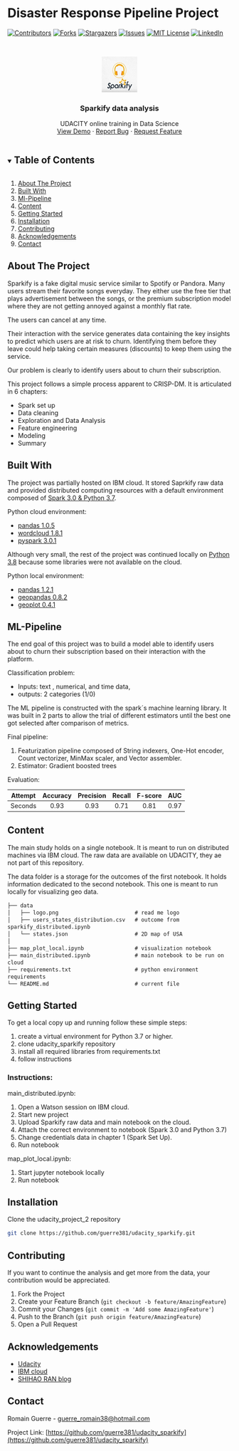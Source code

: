# Disaster Response Pipeline Project
<!-- PROJECT SHIELDS -->

[![Contributors][contributors-shield]][contributors-url]
[![Forks][forks-shield]][forks-url]
[![Stargazers][stars-shield]][stars-url]
[![Issues][issues-shield]][issues-url]
[![MIT License][license-shield]][license-url]
[![LinkedIn][linkedin-shield]][linkedin-url]


<!-- PROJECT LOGO -->
<br />
<p align="center">
  <a href="https://github.com/guerre381/udacity_sparkify">
    <img src="data/logo.png" alt="Logo" width="80" height="80">
  </a>

  <h3 align="center">Sparkify data analysis</h3>

  <p align="center">
    UDACITY online training in Data Science  
    <br />
    <a href="https://github.com/guerre381/udacity_sparkify">View Demo</a>
    ·
    <a href="https://github.com/guerre381/udacity_sparkify/issues">Report Bug</a>
    ·
    <a href="https://github.com/guerre381/udacity_sparkify/issues">Request Feature</a>
  </p>
</p>


<!-- TABLE OF CONTENTS -->
<details open="open">
  <summary><h2 style="display: inline-block">Table of Contents</h2></summary>
  <ol>
    <li><a href="#about-the-project">About The Project</a></li>
    <li><a href="#built-with">Built With</a></li>
    <li><a href="#ml-pipeline">Ml-Pipeline</a></li>
    <li><a href="#content">Content</a></li>
    <li><a href="#getting-started">Getting Started</a></li>
    <li><a href="#installation">Installation</a></li>
    <li><a href="#contributing">Contributing</a></li>
     <li><a href="#acknowledgements">Acknowledgements</a></li>
    <li><a href="#contact">Contact</a></li>
  </ol>
</details>

<!-- ABOUT THE PROJECT -->
## About The Project
 
Sparkify is a fake digital music service similar to Spotify or Pandora. Many users stream their favorite songs everyday.
They either use the free tier that plays advertisement between the songs, 
or the premium  subscription model where they are not getting annoyed against a monthly flat rate. 

The users can cancel at any time. 

Their interaction with the service generates data containing the key insights to predict which users are at risk to churn.
Identifying them before they leave could help taking certain measures (discounts) to keep them using the service.

Our problem is clearly to identify users about to churn their subscription. 

This project follows a simple process apparent to CRISP-DM. It is articulated in 6 chapters:
* Spark set up
* Data cleaning
* Exploration and Data Analysis
* Feature engineering
* Modeling
* Summary


<!-- Built with -->
## Built With

The project was partially hosted on IBM cloud. 
It stored Saprkify raw data and provided distributed computing resources with a default environment composed of
[Spark 3.0 & Python 3.7](https://www.ibm.com/support/producthub/icpdata/docs/content/SSQNUZ_latest/wsj/analyze-data/spark-envs.html).

Python cloud environment:
* [pandas 1.0.5](https://pandas.pydata.org/)
* [wordcloud 1.8.1](http://amueller.github.io/word_cloud/)
* [pyspark 3.0.1](https://spark.apache.org/docs/latest/api/python/)


Although very small, the rest of the project was continued locally on [Python 3.8](https://www.python.org/downloads/release/python-380/) because some libraries were not available on the cloud. 


Python local environment:
* [pandas 1.2.1](https://pandas.pydata.org/)
* [geopandas 0.8.2](https://geopandas.org/)
* [geoplot 0.4.1](https://residentmario.github.io/geoplot/)

<!-- ML-Pipeline -->
## ML-Pipeline

The end goal of this project was to build a model able to identify users about to churn their subscription based on their interaction with the platform.

Classification problem:
* Inputs:   text , numerical, and time data, 
* outputs:  2 categories (1/0)

The ML pipeline is constructed with the spark´s machine learning library. It was built in 2 parts to allow 
the trial of different estimators until the best one got selected after comparison of metrics.

Final pipeline:
1. Featurization pipeline composed of String indexers, One-Hot encoder, Count vectorizer,  MinMax scaler, and Vector assembler.
2. Estimator: Gradient boosted trees

Evaluation:

| Attempt | Accuracy | Precision | Recall | F-score | AUC |
| :---: | :---: | :---: | :---: | :---: | :---: | 
| Seconds | 0.93 | 0.93 | 0.71  | 0.81 | 0.97 | 

<!-- Content -->
## Content
The main study holds on a single notebook. It is meant to run on distributed machines via IBM cloud. 
The raw data are available on UDACITY, they ae not part of this repository. 

The data folder is a storage for the outcomes of the first notebook. 
It holds information dedicated to the second notebook. This one is meant to run locally for 
visualizing geo data.

    ├── data
    │   ├── logo.png                        # read me logo
    │   ├── users_states_distribution.csv   # outcome from sparkify_distributed.ipynb
    │   └── states.json                     # 2D map of USA
    │
    ├── map_plot_local.ipynb                # visualization notebook
    ├── main_distributed.ipynb              # main notebook to be run on cloud
    ├── requirements.txt                    # python environment requirements
    └── README.md                           # current file

<!-- GETTING STARTED -->
## Getting Started

To get a local copy up and running follow these simple steps:
1. create a virtual environment for Python 3.7 or higher.
2. clone udacity_sparkify repository
3. install all required libraries from requirements.txt
4. follow instructions

### Instructions:

main_distributed.ipynb:

1. Open a Watson session on IBM cloud.
2. Start new project
3. Upload Sparkify raw data and main notebook on the cloud.
4. Attach the correct environment to notebook (Spark 3.0 and Python 3.7)
5. Change credentials data in chapter 1 (Spark Set Up).
5. Run notebook

map_plot_local.ipynb:

1. Start jupyter notebook locally
2. Run notebook


<!-- INSTALLATION -->
## Installation

Clone the udacity_project_2 repository
   ```sh
   git clone https://github.com/guerre381/udacity_sparkify.git
   ```

<!-- CONTRIBUTING -->
## Contributing

If you want to continue the analysis and get more from the data, your contribution would be appreciated.

1. Fork the Project
2. Create your Feature Branch (`git checkout -b feature/AmazingFeature`)
3. Commit your Changes (`git commit -m 'Add some AmazingFeature'`)
4. Push to the Branch (`git push origin feature/AmazingFeature`)
5. Open a Pull Request

<!-- ACKNOWLEDGEMENTS -->
## Acknowledgements
* [Udacity](https://review.udacity.com/#!/rubrics/2345/view)
* [IBM cloud](https://cloud.ibm.com/login)
* [SHIHAO RAN blog](https://shihaojran.com/distributed-machine-learning-using-pyspark/)

<!-- CONTACT -->
## Contact

Romain Guerre - guerre_romain38@hotmail.com

Project Link: [https://github.com/guerre381/udacity_sparkify](https://github.com/guerre381/udacity_sparkify)


[contributors-shield]: https://img.shields.io/github/contributors/guerre381/udacity_project_2.svg?style=for-the-badge
[contributors-url]: https://github.com/guerre381/udacity_sparkify/graphs/contributors
[forks-shield]: https://img.shields.io/github/forks/guerre381/udacity_project_2.svg?style=for-the-badge
[forks-url]: https://github.com/guerre381/udacity_sparkify/network/members
[stars-shield]: https://img.shields.io/github/stars/guerre381/udacity_project_2.svg?style=for-the-badge
[stars-url]: https://github.com/guerre381/udacity_sparkify/stargazers
[issues-shield]: https://img.shields.io/github/issues/guerre381/udacity_project_2.svg?style=for-the-badge
[issues-url]: https://github.com/guerre381/udacity_sparkify/issues
[license-shield]: https://img.shields.io/github/license/guerre381/udacity_project_2.svg?style=for-the-badge
[license-url]: https://github.com/guerre381/udacity_sparkify/blob/master/LICENSE.txt
[linkedin-shield]: https://img.shields.io/badge/-LinkedIn-black.svg?style=for-the-badge&logo=linkedin&colorB=555
[linkedin-url]: https://www.linkedin.com/in/romain-guerre-14b4a891/


